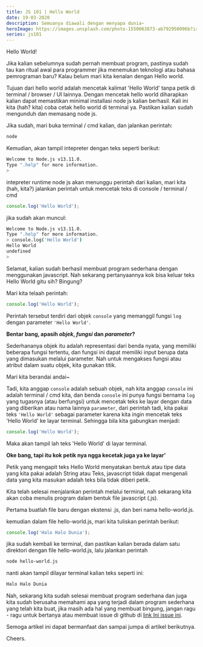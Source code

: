 ```yaml
---
title: JS 101 | Hello World
date: 19-03-2020
description: Semuanya diawali dengan menyapa dunia~
heroImage: https://images.unsplash.com/photo-1550063873-ab792950096b?ixlib=rb-1.2.1&ixid=eyJhcHBfaWQiOjEyMDd9&auto=format&fit=crop&w=1050&q=80
series: js101
---
```


Hello World!

Jika kalian sebelumnya sudah pernah membuat program, pastinya sudah tau kan ritual awal para programmer jika menemukan teknologi atau bahasa pemrograman baru? Kalau belum mari kita kenalan dengan Hello world.

Tujuan dari hello world adalah mencetak kalimat 'Hello World' tanpa petik di terminal / browser / UI lainnya. Dengan mencetak hello world diharapkan kalian dapat memastikan minimal installasi node js kalian berhasil. Kali ini kita (hah? kita) coba cetak hello world di terminal ya. Pastikan kalian sudah mengunduh dan memasang node js.

Jika sudah, mari buka terminal / cmd kalian, dan jalankan perintah:

```sh
node
```

Kemudian, akan tampil intepreter dengan teks seperti berikut:

```sh
Welcome to Node.js v13.11.0.
Type ".help" for more information.
>
```

intepreter runtime node js akan menunggu perintah dari kalian, mari kita (hah, kita?) jalankan perintah untuk mencetak teks di console / terminal / cmd

```js
console.log('Hello World');
```

jika sudah akan muncul:

```bash
Welcome to Node.js v13.11.0.
Type ".help" for more information.
> console.log('Hello World')
Hello World
undefined
>
```

Selamat, kalian sudah berhasil membuat program sederhana dengan menggunakan javascript. Nah sekarang pertanyaannya kok bisa keluar teks Hello World gitu sih? Bingung?

Mari kita telaah perintah:

```js
console.log('Hello World');
```

Perintah tersebut terdiri dari objek `console` yang memanggil fungsi `log` dengan parameter `'Hello World'`.

**Bentar bang, apasih _objek_, _fungsi_ dan _parameter_?**

Sederhananya objek itu adalah representasi dari benda nyata, yang memiliki beberapa fungsi tertentu, dan fungsi ini dapat memiliki input berupa data yang dimasukan melalui parameter. Nah untuk mengakses fungsi atau atribut dalam suatu objek, kita gunakan titik.

Mari kita berandai andai~

Tadi, kita anggap `console` adalah sebuah objek, nah kita anggap `console` ini adalah terminal / cmd kita, dan benda `console` ini punya fungsi bernama `log` yang tugasnya (atau berfungsi) untuk mencetak teks ke layar dengan data yang diberikan atau nama lainnya `parameter`, dari perintah tadi, kita pakai teks `'Hello World'` sebagai parameter karena kita ingin mencetak teks 'Hello World' ke layar terminal. Sehingga bila kita gabungkan menjadi:

```js
console.log('Hello World');
```

Maka akan tampil lah teks 'Hello World' di layar terminal.

**Oke bang, tapi itu kok petik nya ngga kecetak juga ya ke layar'**

Petik yang mengapit teks Hello World menyatakan bentuk atau tipe data yang kita pakai adalah String atau Teks, javascript tidak dapat mengenali data yang kita masukan adalah teks bila tidak diberi petik.

Kita telah selesai menjalankan perintah melalui terminal, nah sekarang kita akan coba menulis program dalam bentuk file javascript (.js).

Pertama buatlah file baru dengan ekstensi .js, dan beri nama hello-world.js.

kemudian dalam file hello-world.js, mari kita tuliskan perintah berikut:

```js
console.log('Halo Halo Dunia');
```

jika sudah kembali ke terminal, dan pastikan kalian berada dalam satu direktori dengan file hello-world.js, lalu jalankan perintah

```bash
node hello-world.js
```

nanti akan tampil dilayar terminal kalian teks seperti ini:

```bash
Halo Halo Dunia
```

Nah, sekarang kita sudah selesai membuat program sederhana dan juga kita sudah berusaha memahami apa yang terjadi dalam program sederhana yang telah kita buat, jika masih ada hal yang membuat bingung, jangan ragu - ragu untuk bertanya atau membuat issue di github di [link Ini issue ini](https://github.com/hare451g/hare451g.github.io/issues).

Semoga artikel ini dapat bermanfaat dan sampai jumpa di artikel berikutnya.

Cheers.
